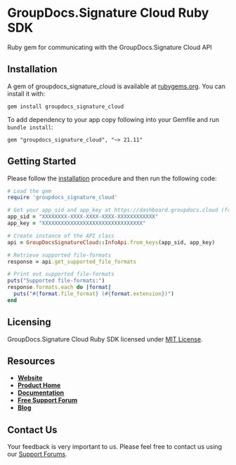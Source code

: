 # GroupDocs.Signature Cloud Ruby SDK
Ruby gem for communicating with the GroupDocs.Signature Cloud API

## Installation

A gem of groupdocs_signature_cloud is available at [rubygems.org](https://rubygems.org). You can install it with:

```shell
gem install groupdocs_signature_cloud
```    

To add dependency to your app copy following into your Gemfile and run `bundle install`:

```
gem "groupdocs_signature_cloud", "~> 21.11"
```

## Getting Started

Please follow the [installation](#installation) procedure and then run the following code:
```ruby
# Load the gem
require 'groupdocs_signature_cloud'

# Get your app_sid and app_key at https://dashboard.groupdocs.cloud (free registration is required).
app_sid = "XXXXXXXX-XXXX-XXXX-XXXX-XXXXXXXXXXXX"
app_key = "XXXXXXXXXXXXXXXXXXXXXXXXXXXXXXXX"

# Create instance of the API class
api = GroupDocsSignatureCloud::InfoApi.from_keys(app_sid, app_key)

# Retrieve supported file-formats
response = api.get_supported_file_formats

# Print out supported file-formats
puts("Supported file-formats:")
response.formats.each do |format|
  puts("#{format.file_format} (#{format.extension})") 
end
```

## Licensing
GroupDocs.Signature Cloud Ruby SDK licensed under [MIT License](LICENSE).

## Resources
+ [**Website**](https://www.groupdocs.cloud)
+ [**Product Home**](https://products.groupdocs.cloud/signature)
+ [**Documentation**](https://docs.groupdocs.cloud/signature/)
+ [**Free Support Forum**](https://forum.groupdocs.cloud/c/signature)
+ [**Blog**](https://blog.groupdocs.cloud/category/signature)

## Contact Us
Your feedback is very important to us. Please feel free to contact us using our [Support Forums](https://forum.groupdocs.cloud/c/signature).